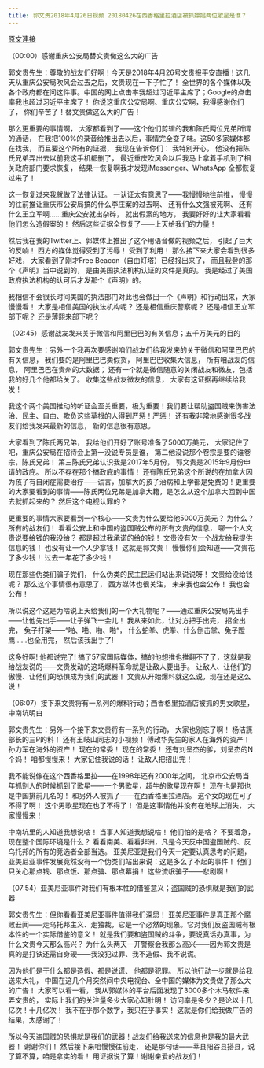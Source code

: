 ```yaml
---
title: 郭文贵2018年4月26日视频 20180426在西香格里拉酒店被抓嫖娼两位歌星是谁？
---
```


[原文連接](https://gnews.org/ThreadView/53482330)

（00:00）感谢重庆公安局替文贵做这么大的广告

郭文贵先生：尊敬的战友们好啊！今天是2018年4月26号文贵报平安直播！这几天从重庆公安局吹风会过去之后，文贵现在一下子忙了！ 全世界的各个媒体以及各个政府都在问这件事。中国的网上点击率我超过习近平主席了；Google的点击率我也超过习近平主席了！ 你说这重庆公安局啊、重庆公安啊，我得感谢你们了， 你们辛苦了！替文贵做这么大的广告！ 


那么更重要的事情啊， 大家都看到了——这个他们剪辑的我和陈氏两位兄弟所谓的通话， 在我把100%的录音给推出去以后，事情完全变了味。这50多家媒体都在找我， 而且要这个所有的证据， 我现在告诉你们： 我特别开心， 他没有把陈氏兄弟弄出去以前我这手机都删了， 最近重庆吹风会以后我马上拿着手机到了相关政府部门要求恢复， 结果一恢复啊我才发现iMessenger、WhatsApp 全都恢复过来了！


这一恢复过来我就做了法律认证。 一认证太有意思了——我慢慢地往前推， 慢慢的往前推让重庆市公安局搞的什么李庄案的过去啊、 还有什么文强被死啊、 还有什么王立军啊……重庆公安就出杂碎， 就出假案的地方， 我要好好的让大家看看他们怎么造假案的！ 然后这些证据全恢复了——上天给我们的力量！


然后我在我的Twitter上、郭媒体上推出了这个用语音做的视频之后， 引起了巨大的反响！ 西方的媒体觉得受到了污辱！ 受到了利用！ 那么接下来大家会看到很多好戏， 大家看到了刚才Free Beacon（自由灯塔）已经报出来了， 而且我登的那个《声明》当中说到的， 是由美国执法机构认证的文件是真的。 我是经过了美国政府执法机构的认可后才发那个《声明》的。


我相信不会很长时间美国的执法部门对此也会做出一个《声明》和行动出来，大家慢慢看！ 大家是相信美国的执法机构呢？ 还是相信重庆警察呢？ 还是相信王立军部下呢？ 还是薄熙来部下呢？ 


（02:45）感谢战友发来关于微信和阿里巴巴的有关信息；五千万美元的目的

郭文贵先生：另外一个我再次要感谢咱们战友们给我发来的关于微信和阿里巴巴的有关信息， 我们要的是阿里巴巴卖假货， 阿里巴巴收集大信息， 所有咱战友的信息， 阿里巴巴在贵州的大数据； 还有一个就是微信随意的关闭战友和微友，包括我的好几个他都给关了。 收集这些战友微友的信息， 大家有这证据再继续给我发！ 


我这个两个美国推动的听证会至关重要，极为重要！我们要让帮助盗国贼来伤害法治、民主、自由、欺负这些草根的人得到严惩！严惩！ 还有我非常地感谢很多战友们给我发来最新的信息， 新的信息很有意思。 


大家看到了陈氏两兄弟， 我给他们开好了账号准备了5000万美元， 大家记住了吧，重庆公安局在招待会上第一没说专员是谁， 第二他没说那个卷宗是要的谁卷宗，陈氏兄弟！ 第三陈氏兄弟认识我是2017年5月份， 郭文贵是2015年9月份申请的政庇。 所以不存在那个搞政庇的事情！ 还有陈氏兄弟这个所说的在加拿大因为孩子有自闭症需要治疗——谎言，加拿大的孩子治病和上学都是免费的！更重要的大家要看到的事情——陈氏两位兄弟是加拿大籍，是怎么从这个加拿大回到中国去就抓起来的？ 然后这个电视认罪的？ 


更重要的事情大家要看到一个核心——文贵为什么要给他5000万美元？ 为什么？ 所有的战友们！ 看看公安上和中国的盗国贼公布的所有文贵的信息， 哪一个人文贵说要给钱的我没给？ 都是超过我承诺的给的钱！ 文贵没有欠一个战友给我提供信息的钱！ 也没有让一个人少拿钱！ 这就是郭文贵！ 慢慢你们会知道——文贵花了多少钱！ 过去一年花了多少钱！


现在那些伪类们骗子党们， 什么伪类的民主民运们站出来说说呀！ 文贵给没给钱呢？ 那么这个事情很有意思了， 西方媒体也很关注， 未来我也会公布！ 我也会公布！ 


所以说这个这是为啥说上天给我们的一个大礼物呢？——通过重庆公安局先出手——让他先出手——让子弹飞一会儿！ 我从来如此，让对方把手出完， 招全出完， 兔子打架——“啪、啪、啪、啪“， 什么蛇拳、虎拳、什么倒击掌、兔子蹬鹰……也全用完， 然后该我出手了! 


这多好啊!  他都说完了! 搞了57家国际媒体，搞的他想推也推翻不了了，这就是我给战友说的——文贵发动的这场爆料革命就是让敌人要出手。 让敌人、让他们的傲慢、让他们的恐惧成为我们的武器！ 文贵从开始爆料就这么说，现在还是这么说！  


（06:07）接下来文贵将有一系列的爆料行动；西香格里拉酒店被抓的男女歌星，中南坑明白

郭文贵先生：另外一个接下来文贵将有一系列的行动， 大家也别忘了啊！ 杨洁篪部长的三P的料！ 还有王岐山同志的小视频！ 傅政华先生的家人在海外的资产！ 孙力军在海外的资产！ 现在的常委！ 现在的常委！ 还有刘呈杰的爹，刘呈杰的N个妈！ 咱都慢慢来！ 大家记住我说的话！ 让敌人把招出完！


我不能说像在这个西香格里拉——在1998年还有2000年之间， 北京市公安局当年抓别人的时候抓到了歌星——一个男歌星，超牛的歌星现在啊！ 现在也是那也是中国排前几名的！ 和另外人被抓了——在西香格里拉酒店。 这个女的现在可了不得了啊！ 这个男歌星现在也了不得了！ 但是这事情他并没有在地球上消失， 大家慢慢来！ 


中南坑里的人知道我想说啥！  当事人知道我想说啥！ 他们怕的是啥？ 不要着急，现在整个国际环境是什么？ 看看南美、看看非洲，凡是今天反中国盗国贼的、反乌托邦的所有的竞选者全部当选。 亚美尼亚是我们今天一定要认真思考的问题， 亚美尼亚事件发展竟然没有一个伪类们站出来说：这是多么了不起的事件！ 他们只关心那点钱、那点饭、那点骗、那点幕捐！ 这些流氓骗子——悲剧啊！ 


（07:54）亚美尼亚事件对我们有根本性的借鉴意义；盗国贼的恐惧就是我们的武器

郭文贵先生：但你看看亚美尼亚事件值得我们深思！ 亚美尼亚事件是真正那个腐败丑闻——走乌托邦主义、走独裁，它是一个必然的现象。它对我们反盗国贼有根本性的一个实际借鉴的意义！ 就是我们要和盗国贼的斗争，要说真话办真事，为什么文贵今天那么高兴？ 为什么头两天一开警察会我那么高兴——因为郭文贵是真的是打铁还需自身硬——我没犯过罪、我不造假、我不说谎。 


因为他们是干什么都是造假、都是说谎、 他都是犯罪。 所以他行动一步就是给我送来大礼， 中国在这几个月突然间中央电视台、全中国的媒体为文贵做了那么大的广告！ 大家可以看一看， 我从郭媒体的平台后面发现了3000多个木马软件来弄文贵的， 实际上我们的关注量多少大家心知肚明！ 访问率是多少？是论以十几亿次！十几亿次！ 我不在乎那个数字，我只在乎事实！ 这就是你们给我做广告的结果，太感谢了！ 


所以今天盗国贼的恐惧就是我们的武器！战友们给我送来的信息也是我的最大武器！ 谢谢你们！ 然后接下来咱慢慢往前走， 还是那句话——莘县阳谷县搭县，说了算不算，咱是拿实的看！ 用证据说了算！谢谢亲爱的战友们！
